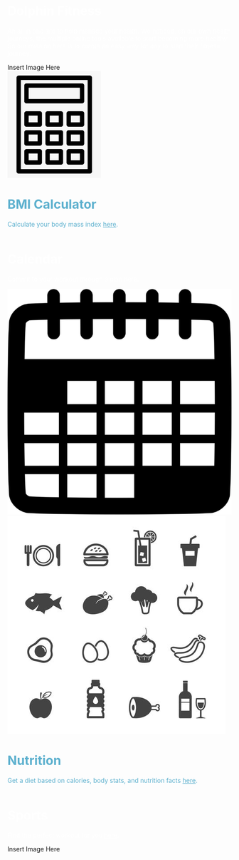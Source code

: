 <div class="row2">
  <div class="column">
    <h1 style="color: white;">Dolphin Fitness</h1>
    <p style="color: white;">An all in one site to help manage your health. We noticed, on our own health journeys, the multiple online tools available to start becoming more healthy. So our mission here is to create an easy way for any to start their fitness journey.</p>
  </div>
  <div class="column">
    Insert Image Here
  </div>
</div>

<div class="row">
  <div class="column">
    <img src="/images/bmicalc.png">
  </div>
  <div class="column">
    <h1 style="color: rgba(37, 150, 190, 75%);">BMI Calculator</h1>
    <p style="color: rgba(37, 150, 190, 75%);">Calculate your body mass index <a href="" style="color: rgba(37, 150, 190, 75%);">here</a>.</p>
  </div>
</div>

<div class="row2">
  <div class="column">
    <h1 style="color: white;">Calendar</h1>
    <p style="color: white;">Commit to your workout through a plan <a href="" style="color: white;"><u>here</u></a>.</p>
  </div>
  <div class="column">
    <img src="/images/calendar.png">
  </div>
</div>

<div class="row">
  <div class="column">
    <img src="/images/nutrition.jpg">
  </div>
  <div class="column">
    <h1 style="color: rgba(37, 150, 190, 75%);">Nutrition</h1>
    <p style="color: rgba(37, 150, 190, 75%);">Get a diet based on calories, body stats, and nutrition facts <a href="" style="color: rgba(37, 150, 190, 75%);">here</a>.</p>
  </div>
</div>

<div class="row2">
  <div class="column">
    <h1 style="color: white;">Sports</h1>
    <p style="color: white;">Find the perfect workout for you <a href="" style="color: white;"><u>here</u></a>.</p>
  </div>
  <div class="column">
    Insert Image Here
  </div>
</div>